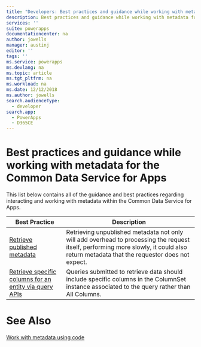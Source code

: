 ```yaml
---
title: "Developers: Best practices and guidance while working with metadata for the Common Data Service for Apps | Microsoft Docs"
description: Best practices and guidance while working with metadata for developers of the Common Data Service for Apps in PowerApps.
services: ''
suite: powerapps
documentationcenter: na
author: jowells
manager: austinj
editor: ''
tags: ''
ms.service: powerapps
ms.devlang: na
ms.topic: article
ms.tgt_pltfrm: na
ms.workload: na
ms.date: 12/12/2018
ms.author: jowells
search.audienceType: 
  - developer
search.app: 
  - PowerApps
  - D365CE
---
```


# Best practices and guidance while working with metadata for the Common Data Service for Apps

This list below contains all of the guidance and best practices regarding interacting and working with metadata within the Common Data Service for Apps.


|Best Practice  |Description  |
|---------|---------|
|[Retrieve published metadata](retrieve-published-metadata.md)     |Retrieving unpublished metadata not only will add overhead to processing the request itself, performing more slowly, it could also return metadata that the requestor does not expect.         |
|[Retrieve specific columns for an entity via query APIs](retrieve-specific-columns-entity-via-query-apis.md)     |Queries submitted to retrieve data should include specific columns in the ColumnSet instance associated to the query rather than All Columns.         |

# See Also
[Work with metadata using code](../../metadata-services.md)<br />